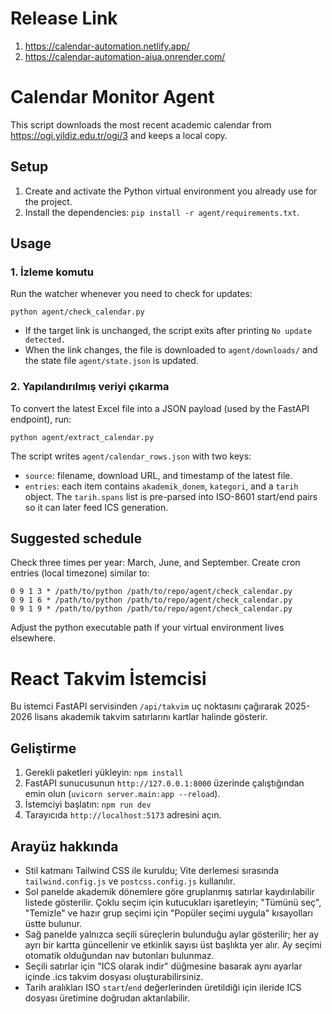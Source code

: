 # Release Link
1. https://calendar-automation.netlify.app/ 
2. https://calendar-automation-aiua.onrender.com/
# Calendar Monitor Agent

This script downloads the most recent academic calendar from https://ogi.yildiz.edu.tr/ogi/3 and keeps a local copy.

## Setup

1. Create and activate the Python virtual environment you already use for the project.
2. Install the dependencies: `pip install -r agent/requirements.txt`.

## Usage

### 1. İzleme komutu

Run the watcher whenever you need to check for updates:

```
python agent/check_calendar.py
```

- If the target link is unchanged, the script exits after printing `No update detected.`
- When the link changes, the file is downloaded to `agent/downloads/` and the state file `agent/state.json` is updated.

### 2. Yapılandırılmış veriyi çıkarma

To convert the latest Excel file into a JSON payload (used by the FastAPI endpoint), run:

```
python agent/extract_calendar.py
```

The script writes `agent/calendar_rows.json` with two keys:

- `source`: filename, download URL, and timestamp of the latest file.
- `entries`: each item contains `akademik_donem`, `kategori`, and a `tarih` object. The `tarih.spans` list is pre-parsed into ISO-8601 start/end pairs so it can later feed ICS generation.

## Suggested schedule

Check three times per year: March, June, and September. Create cron entries (local timezone) similar to:

```
0 9 1 3 * /path/to/python /path/to/repo/agent/check_calendar.py
0 9 1 6 * /path/to/python /path/to/repo/agent/check_calendar.py
0 9 1 9 * /path/to/python /path/to/repo/agent/check_calendar.py
```

Adjust the python executable path if your virtual environment lives elsewhere.

# React Takvim İstemcisi

Bu istemci FastAPI servisinden `/api/takvim` uç noktasını çağırarak 2025-2026 lisans akademik takvim satırlarını kartlar halinde gösterir.

## Geliştirme

1. Gerekli paketleri yükleyin: `npm install`
2. FastAPI sunucusunun `http://127.0.0.1:8000` üzerinde çalıştığından emin olun (`uvicorn server.main:app --reload`).
3. İstemciyi başlatın: `npm run dev`
4. Tarayıcıda `http://localhost:5173` adresini açın.

## Arayüz hakkında

- Stil katmanı Tailwind CSS ile kuruldu; Vite derlemesi sırasında `tailwind.config.js` ve `postcss.config.js` kullanılır.
- Sol panelde akademik dönemlere göre gruplanmış satırlar kaydırılabilir listede gösterilir. Çoklu seçim için kutucukları işaretleyin; "Tümünü seç", "Temizle" ve hazır grup seçimi için "Popüler seçimi uygula" kısayolları üstte bulunur.
- Sağ panelde yalnızca seçili süreçlerin bulunduğu aylar gösterilir; her ay ayrı bir kartta güncellenir ve etkinlik sayısı üst başlıkta yer alır. Ay seçimi otomatik olduğundan nav butonları bulunmaz.
- Seçili satırlar için "ICS olarak indir" düğmesine basarak aynı ayarlar içinde .ics takvim dosyası oluşturabilirsiniz.
- Tarih aralıkları ISO `start`/`end` değerlerinden üretildiği için ileride ICS dosyası üretimine doğrudan aktarılabilir.
